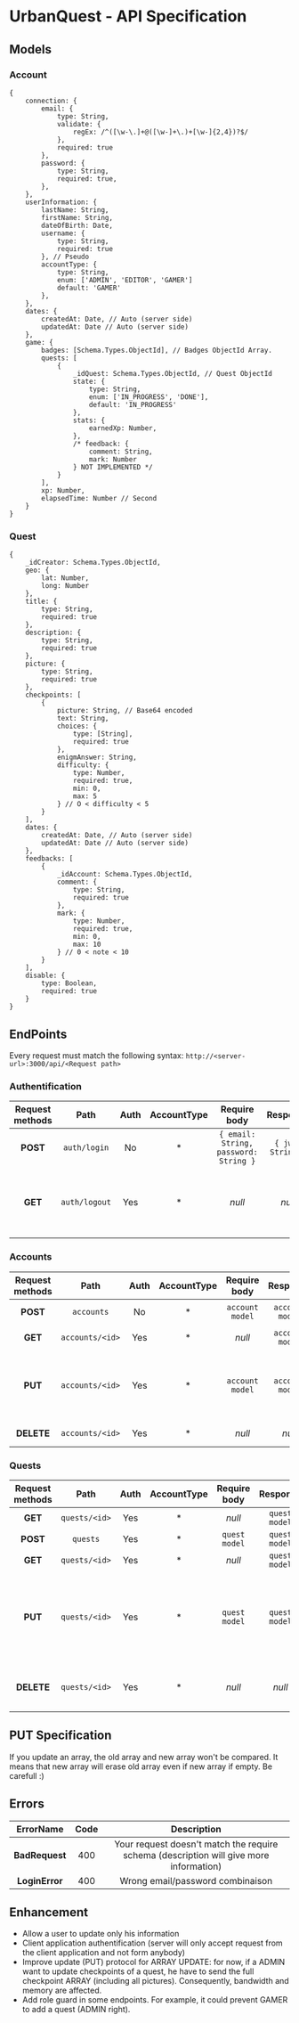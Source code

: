 # UrbanQuest - API Specification

## Models

### Account

```
{
    connection: {
        email: {
            type: String,
            validate: {
                regEx: /^([\w-\.]+@([\w-]+\.)+[\w-]{2,4})?$/
            },
            required: true
        },
        password: {
            type: String,
            required: true,
        },
    },
    userInformation: {
        lastName: String,
        firstName: String,
        dateOfBirth: Date,
        username: {
            type: String,
            required: true
        }, // Pseudo
        accountType: {
            type: String,
            enum: ['ADMIN', 'EDITOR', 'GAMER']
            default: 'GAMER'
        },
    },
    dates: {
        createdAt: Date, // Auto (server side)
        updatedAt: Date // Auto (server side)
    },
    game: {
        badges: [Schema.Types.ObjectId], // Badges ObjectId Array.
        quests: [
            {
                _idQuest: Schema.Types.ObjectId, // Quest ObjectId
                state: {
                    type: String,
                    enum: ['IN_PROGRESS', 'DONE'],
                    default: 'IN_PROGRESS'
                },
                stats: {
                    earnedXp: Number,
                },
                /* feedback: {
                    comment: String,
                    mark: Number
                } NOT IMPLEMENTED */ 
            }
        ],
        xp: Number,
        elapsedTime: Number // Second
    }
}
```

### Quest

```
{
    _idCreator: Schema.Types.ObjectId,
    geo: {
        lat: Number,
        long: Number
    },
    title: {
        type: String,
        required: true
    },
    description: {
        type: String,
        required: true
    },
    picture: {
        type: String,
        required: true
    },
    checkpoints: [
        {
            picture: String, // Base64 encoded
            text: String,
            choices: {
                type: [String],
                required: true
            },
            enigmAnswer: String,
            difficulty: {
                type: Number,
                required: true,
                min: 0,
                max: 5
            } // O < difficulty < 5
        }
    ],
    dates: {
        createdAt: Date, // Auto (server side)
        updatedAt: Date // Auto (server side)
    },
    feedbacks: [
        {
            _idAccount: Schema.Types.ObjectId,
            comment: {
                type: String,
                required: true
            },
            mark: {
                type: Number,
                required: true,
                min: 0,
                max: 10
            } // 0 < note < 10
        }
    ],
    disable: {
        type: Boolean,
        required: true
    }
}
```


## EndPoints

Every request must match the following syntax: `http://<server-url>:3000/api/<Request path>`

### Authentification

Request methods | Path | Auth | AccountType | Require body | Response | Description 
:---: | :---: | :---: | :---: | :---: | :---: | :---:
**POST** | `auth/login` | No | * | `{ email: String, password: String }` | `{ jwt: String }` | Log a user and provide a JWT
**GET** | `auth/logout` | Yes | * | _null_ | _null_ | Logout a user by removing his associated JWT

### Accounts

Request methods | Path | Auth | AccountType | Require body | Response | Description 
:---: | :---: | :---: | :---: | :---: | :---: | :---:
**POST** | `accounts` | No | * | `account model` | `account model` | Persist an account
**GET** | `accounts/<id>` | Yes | * | _null_ | `account model` | Get account by id
**PUT** | `accounts/<id>` | Yes | * | `account model` | `account model` | Update an account by id. **See [PUT SPECIFICATION](#PUT\ Specification).**
**DELETE** | `accounts/<id>` | Yes | * | _null_ | _null_ | Delete an account by id.

### Quests

Request methods | Path | Auth | AccountType | Require body | Response | Description 
:---: | :---: | :---: | :---: | :---: | :---: | :---:
**GET** | `quests/<id>` | Yes | * | _null_ | `quest model` | Get all quests
**POST** | `quests` | Yes | * | `quest model` | `quest model` | Persist a quest
**GET** | `quests/<id>` | Yes | * | _null_ | `quest model` | Get quest by id
**PUT** | `quests/<id>` | Yes | * | `quest model` | `quest model` | Update a quest by id. Request body will erase old quest. **See [PUT SPECIFICATION](#PUT\ Specification).**
**DELETE** | `quests/<id>` | Yes | * | _null_ | _null_ | Delete a quest and every associated pictures.

## PUT Specification

If you update an array, the old array and new array won't be compared. It means that new array will erase old array even if new array if empty. Be carefull :)

## Errors

ErrorName | Code | Description
:---: | :---: | :---:
**BadRequest** | 400 | Your request doesn't match the require schema (description will give more information)
**LoginError** | 400 | Wrong email/password combinaison

## Enhancement

- Allow a user to update only his information
- Client application authentification (server will only accept request from the client application and not form anybody)
- Improve update (PUT) protocol for ARRAY UPDATE: for now, if a ADMIN want to update checkpoints of a quest, he have to send the full checkpoint ARRAY (including all pictures). Consequently, bandwidth and memory are affected.
- Add role guard in some endpoints. For example, it could prevent GAMER to add a quest (ADMIN right).
